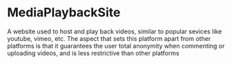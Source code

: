# MediaPlaybackSite
A website used to host and play back videos, similar to popular sevices like youtube, vimeo, etc. The aspect that sets this platform apart from other platforms is that it guarantees the user total anonymity when commenting or uploading videos, and is less restrictive than other platforms

